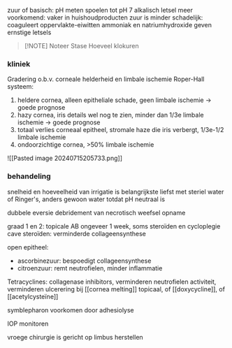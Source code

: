 zuur of basisch: pH meten
spoelen tot pH 7
alkalisch letsel meer voorkomend: vaker in huishoudproducten
zuur is minder schadelijk: coaguleert oppervlakte-eiwitten
ammoniak en natriumhydroxide geven ernstige letsels

> [!NOTE] Noteer
> Stase
> Hoeveel klokuren

### kliniek

Gradering o.b.v. corneale helderheid en limbale ischemie
Roper-Hall systeem:
1. heldere cornea, alleen epitheliale schade, geen limbale ischemie -> goede prognose
2. hazy cornea, iris details wel nog te zien, minder dan 1/3e limbale ischemie -> goede prognose
3. totaal verlies corneaal epitheel, stromale haze die iris verbergt, 1/3e-1/2 limbale ischemie
4. ondoorzichtige cornea, >50% limbale ischemie

![[Pasted image 20240715205733.png]]
### behandeling
snelheid en hoeveelheid van irrigatie is belangrijkste
liefst met steriel water of Ringer's, anders gewoon water
totdat pH neutraal is

dubbele eversie
debridement van necrotisch weefsel
opname

graad 1 en 2: topicale AB ongeveer 1 week, soms steroïden en cycloplegie
cave steroïden: verminderde collageensynthese

open epitheel:
- ascorbinezuur: bespoedigt collageensynthese
- citroenzuur: remt neutrofielen, minder inflammatie

Tetracyclines:
collagenase inhibitors, verminderen neutrofielen activiteit, verminderen ulcerering
bij [[cornea melting]]
topicaal, of [[doxycycline]], of [[acetylcysteïne]] 

symblepharon voorkomen door adhesiolyse

IOP monitoren

vroege chirurgie is gericht op limbus herstellen




